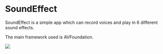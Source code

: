 # SoundEffect

SoundEffect is a simple app which can record voices and play in 6 different sound effects.

The main framework used is AVFoundation.

![](https://s3-us-west-2.amazonaws.com/yuanjiexie/iOS/soundeffect/southEffect.png)
